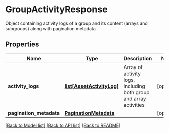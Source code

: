 # GroupActivityResponse

Object containing activity logs of a group and its content (arrays and subgroups) along with pagination metadata

## Properties

| Name                    | Type                                              | Description                                                       | Notes      |
| ----------------------- | ------------------------------------------------- | ----------------------------------------------------------------- | ---------- |
| **activity_logs**       | [**list[AssetActivityLog]**](AssetActivityLog.md) | Array of activity logs, including both group and array activities | [optional] |
| **pagination_metadata** | [**PaginationMetadata**](PaginationMetadata.md)   |                                                                   | [optional] |

[[Back to Model list]](../README.md#documentation-for-models) [[Back to API list]](../README.md#documentation-for-api-endpoints) [[Back to README]](../README.md)
